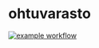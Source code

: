 # ohtuvarasto

[![example workflow](https://github.com/Kaabero/ohtuvarasto/workflows/CI/badge.svg)](https://github.com/Kaabero/ohtuvarasto/actions)
